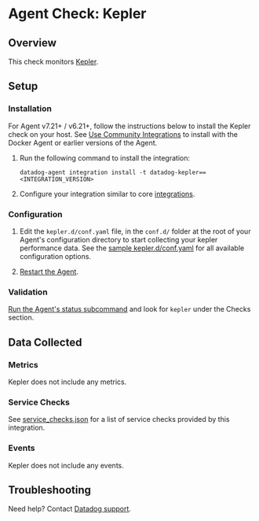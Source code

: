 # Agent Check: Kepler

## Overview

This check monitors [Kepler][1].

## Setup

### Installation

For Agent v7.21+ / v6.21+, follow the instructions below to install the Kepler check on your host. See [Use Community Integrations][3] to install with the Docker Agent or earlier versions of the Agent.

1. Run the following command to install the integration:

   ```shell
   datadog-agent integration install -t datadog-kepler==<INTEGRATION_VERSION>
   ```

2. Configure your integration similar to core [integrations][4].

### Configuration


1. Edit the `kepler.d/conf.yaml` file, in the `conf.d/` folder at the root of your Agent's configuration directory to start collecting your kepler performance data. See the [sample kepler.d/conf.yaml][4] for all available configuration options.

2. [Restart the Agent][5].

### Validation

[Run the Agent's status subcommand][6] and look for `kepler` under the Checks section.

## Data Collected

### Metrics

Kepler does not include any metrics.

### Service Checks

See [service_checks.json][8] for a list of service checks provided by this integration.

### Events

Kepler does not include any events.

## Troubleshooting

Need help? Contact [Datadog support][3].

[1]: https://sustainable-computing.io/
[2]: https://app.datadoghq.com/account/settings/agent/latest
[3]: https://docs.datadoghq.com/agent/kubernetes/integrations/
[4]: https://github.com/DataDog/integrations-extras/blob/master/kepler/datadog_checks/kepler/data/conf.yaml.example
[5]: https://docs.datadoghq.com/agent/guide/agent-commands/#start-stop-and-restart-the-agent
[6]: https://docs.datadoghq.com/agent/guide/agent-commands/#agent-status-and-information
[7]: https://github.com/DataDog/integrations-extras/blob/master/kepler/metadata.csv
[8]: https://github.com/DataDog/integrations-extras/blob/master/kepler/assets/service_checks.json
[9]: https://docs.datadoghq.com/help/

